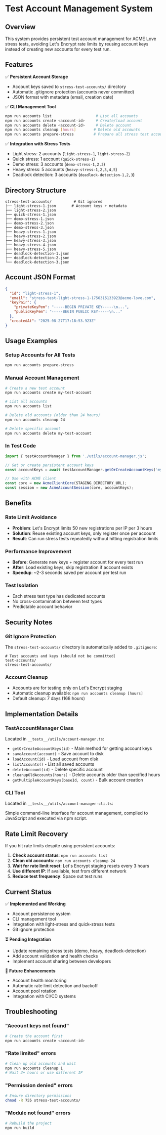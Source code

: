 # Test Account Management System

## Overview

This system provides persistent test account management for ACME Love stress tests, avoiding Let's Encrypt rate limits by reusing account keys instead of creating new accounts for every test run.

## Features

✅ **Persistent Account Storage**

- Account keys saved to `stress-test-accounts/` directory
- Automatic .gitignore protection (accounts never committed)
- JSON format with metadata (email, creation date)

✅ **CLI Management Tool**

```bash
npm run accounts list                    # List all accounts
npm run accounts create <account-id>     # Create/load account
npm run accounts delete <account-id>     # Delete account
npm run accounts cleanup [hours]        # Delete old accounts
npm run accounts prepare-stress         # Prepare all stress test accounts
```

✅ **Integration with Stress Tests**

- Light stress: 2 accounts (`light-stress-1`, `light-stress-2`)
- Quick stress: 1 account (`quick-stress-1`)
- Demo stress: 3 accounts (`demo-stress-1,2,3`)
- Heavy stress: 5 accounts (`heavy-stress-1,2,3,4,5`)
- Deadlock detection: 3 accounts (`deadlock-detection-1,2,3`)

## Directory Structure

```
stress-test-accounts/          # Git ignored
├── light-stress-1.json       # Account keys + metadata
├── light-stress-2.json
├── quick-stress-1.json
├── demo-stress-1.json
├── demo-stress-2.json
├── demo-stress-3.json
├── heavy-stress-1.json
├── heavy-stress-2.json
├── heavy-stress-3.json
├── heavy-stress-4.json
├── heavy-stress-5.json
├── deadlock-detection-1.json
├── deadlock-detection-2.json
└── deadlock-detection-3.json
```

## Account JSON Format

```json
{
  "id": "light-stress-1",
  "email": "stress-test-light-stress-1-1756315133923@acme-love.com",
  "keyPair": {
    "privateKeyPem": "-----BEGIN PRIVATE KEY-----\n...",
    "publicKeyPem": "-----BEGIN PUBLIC KEY-----\n..."
  },
  "createdAt": "2025-08-27T17:18:53.923Z"
}
```

## Usage Examples

### Setup Accounts for All Tests

```bash
npm run accounts prepare-stress
```

### Manual Account Management

```bash
# Create a new test account
npm run accounts create my-test-account

# List all accounts
npm run accounts list

# Delete old accounts (older than 24 hours)
npm run accounts cleanup 24

# Delete specific account
npm run accounts delete my-test-account
```

### In Test Code

```typescript
import { testAccountManager } from './utils/account-manager.js';

// Get or create persistent account keys
const accountKeys = await testAccountManager.getOrCreateAccountKeys('my-test-account');

// Use with ACME client
const core = new AcmeClientCore(STAGING_DIRECTORY_URL);
const session = new AcmeAccountSession(core, accountKeys);
```

## Benefits

### Rate Limit Avoidance

- **Problem**: Let's Encrypt limits 50 new registrations per IP per 3 hours
- **Solution**: Reuse existing account keys, only register once per account
- **Result**: Can run stress tests repeatedly without hitting registration limits

### Performance Improvement

- **Before**: Generate new keys + register account for every test run
- **After**: Load existing keys, skip registration if account exists
- **Speedup**: ~2-3 seconds saved per account per test run

### Test Isolation

- Each stress test type has dedicated accounts
- No cross-contamination between test types
- Predictable account behavior

## Security Notes

### Git Ignore Protection

The `stress-test-accounts/` directory is automatically added to `.gitignore`:

```gitignore
# Test accounts and keys (should not be committed)
test-accounts/
stress-test-accounts/
```

### Account Cleanup

- Accounts are for testing only on Let's Encrypt staging
- Automatic cleanup available: `npm run accounts cleanup [hours]`
- Default cleanup: 7 days (168 hours)

## Implementation Details

### TestAccountManager Class

Located in `__tests__/utils/account-manager.ts`:

- `getOrCreateAccountKeys(id)` - Main method for getting account keys
- `saveAccount(account)` - Save account to disk
- `loadAccount(id)` - Load account from disk
- `listAccounts()` - List all saved accounts
- `deleteAccount(id)` - Delete specific account
- `cleanupOldAccounts(hours)` - Delete accounts older than specified hours
- `getMultipleAccountKeys(baseId, count)` - Bulk account creation

### CLI Tool

Located in `__tests__/utils/account-manager-cli.ts`:

Simple command-line interface for account management, compiled to JavaScript and executed via npm script.

## Rate Limit Recovery

If you hit rate limits despite using persistent accounts:

1. **Check account status**: `npm run accounts list`
2. **Clean old accounts**: `npm run accounts cleanup 24`
3. **Wait for rate limit reset**: Let's Encrypt staging resets every 3 hours
4. **Use different IP**: If available, test from different network
5. **Reduce test frequency**: Space out test runs

## Current Status

✅ **Implemented and Working**

- Account persistence system
- CLI management tool
- Integration with light-stress and quick-stress tests
- Git ignore protection

⏳ **Pending Integration**

- Update remaining stress tests (demo, heavy, deadlock-detection)
- Add account validation and health checks
- Implement account sharing between developers

🎯 **Future Enhancements**

- Account health monitoring
- Automatic rate limit detection and backoff
- Account pool rotation
- Integration with CI/CD systems

## Troubleshooting

### "Account keys not found"

```bash
# Create the account first
npm run accounts create <account-id>
```

### "Rate limited" errors

```bash
# Clean up old accounts and wait
npm run accounts cleanup 1
# Wait 3+ hours or use different IP
```

### "Permission denied" errors

```bash
# Ensure directory permissions
chmod -R 755 stress-test-accounts/
```

### "Module not found" errors

```bash
# Rebuild the project
npm run build
```
